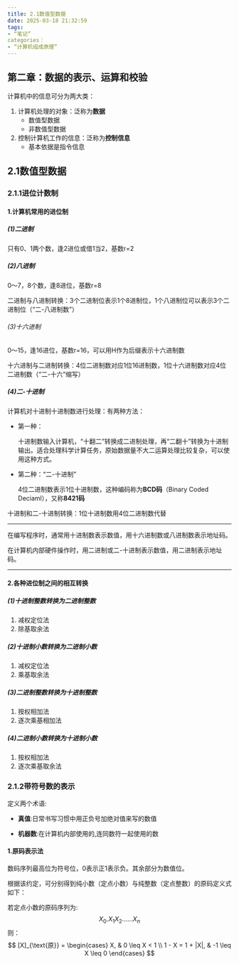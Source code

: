 ```yaml
---
title: 2.1数值型数据
date: 2025-03-18 21:32:59
tags:
- “笔记”
categories：
- “计算机组成原理”
---
```


## 第二章：数据的表示、运算和校验

计算机中的信息可分为两大类：

1. 计算机处理的对象：泛称为**数据**
   - 数值型数据
   - 非数值型数据
2. 控制计算机工作的信息：泛称为**控制信息**
   - 基本依据是指令信息

## 2.1数值型数据

### 2.1.1进位计数制

#### 1.计算机常用的进位制

##### (1)二进制

只有0、1两个数，逢2进位或借1当2，基数r=2

##### (2)八进制

0～7，8个数，逢8进位，基数r=8

二进制与八进制转换：3个二进制位表示1个8进制位，1个八进制位可以表示3个二进制位（“二-八进制数”）

###### (3)十六进制

0～15，逢16进位，基数r=16，可以用H作为后缀表示十六进制数

十六进制与二进制转换：4位二进制数对应1位16进制数，1位十六进制数对应4位二进制数（“二-十六”缩写）

##### (4)二-十进制

计算机对十进制十进制数进行处理：有两种方法：

- 第一种：

  十进制数输入计算机，“十翻二”转换成二进制处理，再“二翻十”转换为十进制输出。适合处理科学计算任务，原始数据量不大二运算处理比较复杂，可以使用这种方式。

- 第二种：“二-十进制”

  4位二进制数表示1位十进制数，这种编码称为**BCD码**（Binary Coded Deciaml），又称**8421码**

十进制和二-十进制转换：1位十进制数用4位二进制数代替

----

在编写程序时，通常用十进制数表示数值，用十六进制数或八进制数表示地址码。

在计算机内部硬件操作时，用二进制或二-十进制表示数值，用二进制表示地址码。

----

#### 2.各种进位制之间的相互转换

##### (1)十进制整数转换为二进制整数

1. 减权定位法
2. 除基取余法

##### (2)十进制小数转换为二进制小数

1. 减权定位法
2. 乘基取余法

##### (3)二进制整数转换为十进制整数

1. 按权相加法
2. 逐次乘基相加法

##### (4)二进制小数转换为十进制小数

1. 按权相加法
2. 逐次乘基取余法

### 2.1.2带符号数的表示

定义两个术语:

- **真值**:日常书写习惯中用正负号加绝对值来写的数值

- **机器数**:在计算机内部使用的,连同数符一起使用的数

#### 1.原码表示法

数码序列最高位为符号位，0表示正1表示负。其余部分为数值位。

根据该约定，可分别得到纯小数（定点小数）与纯整数（定点整数）的原码定义式如下：

若定点小数的原码序列为:
$$
X_0.X_1X_2……X_n
$$
则：
$$
[X]_{\text{原}} = \begin{cases} 
X, & 0 \leq X < 1 \\
1 - X = 1 + |X|, & -1 \leq X \leq 0 
\end{cases}
$$


